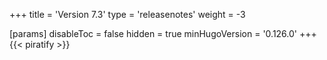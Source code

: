 +++
title = 'Version 7.3'
type = 'releasenotes'
weight = -3

[params]
  disableToc = false
  hidden = true
  minHugoVersion = '0.126.0'
+++
{{< piratify >}}
